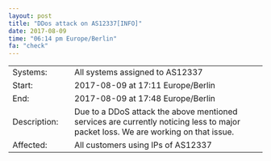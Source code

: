 ```yaml
---
layout: post
title: "DDos attack on AS12337[INFO]"
date: 2017-08-09
time: "06:14 pm Europe/Berlin"
fa: "check"
---
```


|                    |   |                                                                      |
|--------------------|---|----------------------------------------------------------------------|
| Systems:           |   | All systems assigned to AS12337                                                         |
| Start:             |   | 2017-08-09 at 17:11 Europe/Berlin                          | 
| End:              |   | 2017-08-09 at 17:48 Europe/Berlin                     |
| Description:       |   | Due to a DDoS attack the above mentioned services are currently noticing less to major packet loss. We are working on that issue. |
| Affected:          |   | All customers using IPs of AS12337                                                  |
